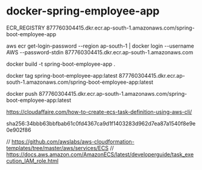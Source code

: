 # docker-spring-employee-app

ECR_REGISTRY
877760304415.dkr.ecr.ap-south-1.amazonaws.com/spring-boot-employee-app

aws ecr get-login-password --region ap-south-1 | docker login --username AWS --password-stdin 877760304415.dkr.ecr.ap-south-1.amazonaws.com

docker build -t spring-boot-employee-app .

docker tag spring-boot-employee-app:latest 877760304415.dkr.ecr.ap-south-1.amazonaws.com/spring-boot-employee-app:latest

docker push 877760304415.dkr.ecr.ap-south-1.amazonaws.com/spring-boot-employee-app:latest

https://cloudaffaire.com/how-to-create-ecs-task-definition-using-aws-cli/

sha256:34bbb63bbfbab61c0fd4367ca9d1f1403283d962d7ea87a1540f8e9e0e902f86

// https://github.com/awslabs/aws-cloudformation-templates/tree/master/aws/services/ECS
// https://docs.aws.amazon.com/AmazonECS/latest/developerguide/task_execution_IAM_role.html